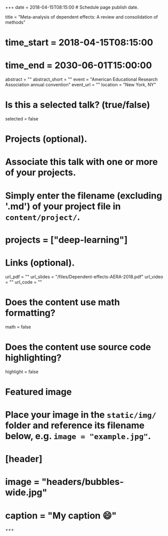 +++
date = 2018-04-15T08:15:00  # Schedule page publish date.

title = "Meta-analysis of dependent effects: A review and consolidation of methods"
# time_start = 2018-04-15T08:15:00
# time_end = 2030-06-01T15:00:00
abstract = ""
abstract_short = ""
event = "American Educational Research Association annual convention"
event_url = ""
location = "New York, NY"

# Is this a selected talk? (true/false)
selected = false

# Projects (optional).
#   Associate this talk with one or more of your projects.
#   Simply enter the filename (excluding '.md') of your project file in `content/project/`.
# projects = ["deep-learning"]

# Links (optional).
url_pdf = ""
url_slides = "/files/Dependent-effects-AERA-2018.pdf"
url_video = ""
url_code = ""

# Does the content use math formatting?
math = false

# Does the content use source code highlighting?
highlight = false

# Featured image
# Place your image in the `static/img/` folder and reference its filename below, e.g. `image = "example.jpg"`.
# [header]
# image = "headers/bubbles-wide.jpg"
# caption = "My caption :smile:"

+++

